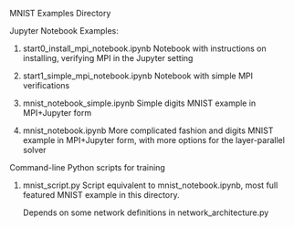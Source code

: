 MNIST Examples Directory

Jupyter Notebook Examples:
1. start0_install_mpi_notebook.ipynb
   Notebook with instructions on installing, verifying MPI in the Jupyter
   setting

1. start1_simple_mpi_notebook.ipynb
   Notebook with simple MPI verifications 

1. mnist_notebook_simple.ipynb
   Simple digits MNIST example in MPI+Jupyter form

1. mnist_notebook.ipynb
   More complicated fashion and digits MNIST example in MPI+Jupyter form,
   with more options for the layer-parallel solver

Command-line Python scripts for training
1. mnist_script.py
   Script equivalent to mnist_notebook.ipynb, most full featured MNIST 
   example in this directory.

   Depends on some network definitions in network_architecture.py

